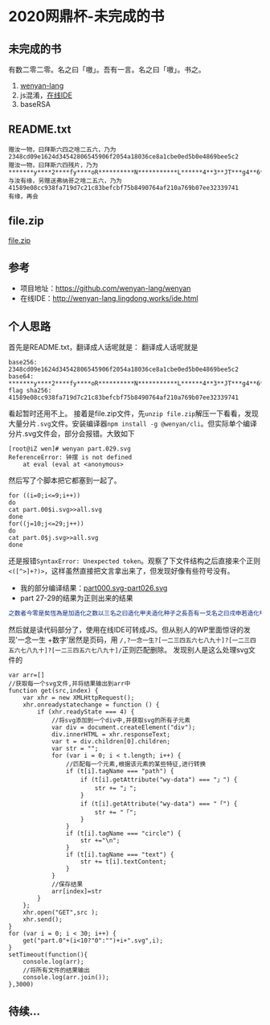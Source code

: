 # 2020网鼎杯-未完成的书
## 未完成的书
有数二零二零。名之曰「嗷」。吾有一言。名之曰「嗷」。书之。
1. [wenyan-lang](https://github.com/wenyan-lang/wenyan "wenyan-lang")
2. js混淆，[在线IDE](http://wenyan-lang.lingdong.works/ide.html "在线IDE")
3. baseRSA

## README.txt

```
赠汝一物，曰拜斯六四之啥二五六，乃为 2348cd09e1624d34542806545906f2054a18036ce8a1cbe0ed5b0e4869bee5c2
赠汝一物，曰拜斯六四残片，乃为 *******y****2****fy****oR**********N***********L******4**3**JT***g4**6*********T*zKr8**C**R******4*******OK**PW***J****D*********Q****B**8**Sj**z**DwxS*T**jd***yl**********
与汝有缘，另赠送弗纳哥之啥二五六，乃为 41589e08cc938fa719d7c21c83befcbf75b8490764af210a769b07ee32339741
有缘，再会
```

## file.zip
[file.zip](https://pan.ldeus.com/%E5%AD%A6%E4%B9%A0%E8%B5%84%E6%96%99/match/file.zip "file.zip")

## 参考
+ 项目地址：https://github.com/wenyan-lang/wenyan
+ 在线IDE：http://wenyan-lang.lingdong.works/ide.html

## 个人思路
首先是README.txt，翻译成人话呢就是：
翻译成人话呢就是
```
base256: 2348cd09e1624d34542806545906f2054a18036ce8a1cbe0ed5b0e4869bee5c2
base64: *******y****2****fy****oR**********N***********L******4**3**JT***g4**6*********T*zKr8**C**R******4*******OK**PW***J****D*********Q****B**8**Sj**z**DwxS*T**jd***yl**********
flag sha256: 41589e08cc938fa719d7c21c83befcbf75b8490764af210a769b07ee32339741
```
看起暂时还用不上。
接着是file.zip文件，先`unzip file.zip`解压一下看看，发现大量分片`.svg`文件。安装编译器`npm install -g @wenyan/cli`。但实际单个编译分片.svg文件会，部分会报错。大致如下
```
[root@iZ wen]# wenyan part.029.svg
ReferenceError: 钟摆 is not defined
    at eval (eval at <anonymous> 
```
然后写了个脚本把它都塞到一起了。
```
for ((i=0;i<=9;i++))
do
cat part.00$i.svg>>all.svg
done
for((j=10;j<=29;j++))
do
cat part.0$j.svg>>all.svg
done
```
还是报错`SyntaxError: Unexpected token`。观察了下文件结构之后直接来个正则`<([^>]+?)>`，这样虽然直接把文言拿出来了，但发现好像有些符号没有。

+ 我的部分编译结果：[part000.svg-part026.svg](https://pan.ldeus.com/%E5%AD%A6%E4%B9%A0%E8%B5%84%E6%96%99/match/part0-26.txt?a=view "part000.svg-part026.svg")
+ part 27-29的结果为正则出来的结果
```javascript
之数者今零是矣恆為是加造化之数以三名之曰造化甲夫造化种子之長吾有一爻名之曰戌申若造化甲不大於其者昔之戌申者今陽是也若戌申等於零者乃止也吾有一術名之曰升腾欲行是術必先得一物曰造化种子乃行是術曰乃得扭转乾坤(造化种子,16)噫是謂升腾之術也吾有一術名之曰福缘欲行是術必先得一物曰造化数一物曰造化乃行是術曰乃得造化种子.substring(造化数,造化)噫是謂福缘之術也加造化之数以三名之曰造化乙施福缘於造化之数於造化乙名之曰造化嫩芽甲施升腾於造化嫩芽甲昔之造化金光者今其是矣吾有一術名之曰聚光欲行是術必先得一物曰光乃行是術曰乃得大宇[光].pop()噫是謂聚光之術也除造化金光以六十四所餘幾何減造化金光以其除其以六十四名之曰小六金光施聚光於小六金光名之曰大六金光除造化金光以六十四所餘幾何名之曰六四与光施聚光於六四与光加大六金光以其加无量造化以其昔之无量造化者今其是矣加造化之数以三昔之造化之数者今其是矣云云加造化之数以一名之曰造化丙若造化丙等於造化种子之長者加造化之数以一昔之造化丙者今其是矣施福缘於造化之数於造化丙名之曰造化嫩芽乙施升腾於造化嫩芽乙昔之造化金光者今其是矣乘造化金光以四名之曰盛四金光施聚光於盛四金光加无量造化以其昔之无量造化者今其是矣若非加造化之数以二名之曰造化丁若造化丁等於造化种子之長者加造化之数以二昔之造化丁者今其是矣施福缘於造化之数於造化丁名之曰造化树苗施升腾於造化树苗昔之造化金光者今其是矣除造化金光以四所餘幾何名之曰三与光減造化金光以三与光除其以四名之曰小二金光施聚光於小二金光名之曰盛二金光乘三与光以一十六名之曰盛四与光施聚光於盛四与光加盛二金光以其加无量造化以其昔之无量造化者今其是矣也云云夫无量造化之長名之曰轮回除轮回以四所餘幾何昔之轮回者今其是矣若轮回等於二者乃得无量造化+凡尘+凡尘也若轮回等於三者乃得无量造化+凡尘也乃得无量造化是謂造化之術也噫吾有一術名之曰天地初始乃行是術曰施无中生有於混沌名之曰混沌青莲吾有一術名之曰凝结欲行是術必先得一物曰母气乃行是術曰乃得混沌青莲.酝(母气)噫是謂凝结之術也施「凝结」於「「敷那个」」施凝结於506c6561736520696e70757420796f757220666c61673a00000000000000000000000000000000000000吾有一術名之曰化形欲行是術必先得一物曰清气一物曰浊气乃行是術曰乃得混沌青莲.悟(清气,浊气)是謂化形之術也施化形於恩於义名之曰造化玉碟施造化於造化玉碟昔之造化玉碟者今其是矣吾有一爻名之曰癸二若造化玉碟等於一念一生者昔之癸二者今陽是矣云云吾有一物曰癸二書之吾有一物曰造化玉碟書之是謂天地初始也夫混沌之藏];/*名之曰*/虚空夫虚空镜之藏];/*名之曰*/虚像夫无始钟之藏];/*名之曰*/钟摆昔之钟摆之转者今虚空转是矣昔之钟摆之回者今虚空回是矣昔之钟摆之定者今虚空止是矣昔之钟摆之盛者今虚空摇是矣昔之钟摆之缓者今虚空悠是矣昔之虚像之剔者今虚空剔是矣昔之虚像之盛者今虚空盛是矣昔之虚像之缓者今虚空缓是矣昔之虚像之储者今虚空储是矣昔之虚像之覆者今虚空覆是矣昔之虚像之汇者今虚空汇是矣昔之虚像之审者今虚空审是矣昔之虚像之变者今虚空变是矣昔之虚像之录者今虚空录是矣昔之虚像之仿者今虚空仿是矣昔之虚空之酝者今虚空酝是矣昔之虚空之悟者今虚空悟是矣昔之虚像之译者今虚空译是矣昔之虚像之理者今虚空理是矣昔之虚像之左势者今左势是矣昔之虚像之右势者今右势是矣昔之虚像之左倾者今左倾是矣昔之虚像之右倾者今右倾是矣噫施天地初始
```
然后就是读代码部分了，使用在线IDE可转成JS。但从别人的WP里面惊讶的发现'一念一生 +数字'居然是页码，用
`/,?一念一生?[一二三四五六七八九十]?[一二三四五六七八九十]?[一二三四五六七八九十]/`正则匹配删除。
发现别人是这么处理svg文件的
```
var arr=[]
//获取每一个svg文件,并将结果输出到arr中
function get(src,index) {
	var xhr = new XMLHttpRequest();
	xhr.onreadystatechange = function () {
		if (xhr.readyState === 4) {
			//将svg添加到一个div中,并获取svg的所有子元素
			var div = document.createElement("div");
			div.innerHTML = xhr.responseText;
			var t = div.children[0].children;
			var str = "";
			for (var i = 0; i < t.length; i++) {
				//匹配每一个元素,根据该元素的某些特征,进行转换
				if (t[i].tagName === "path") {
					if (t[i].getAttribute("wy-data") === "」") {
						str += "」";
					}
					if (t[i].getAttribute("wy-data") === "「") {
						str += "「";
					}
				}
				if (t[i].tagName === "circle") {
					str +="\n";
				}
				if (t[i].tagName === "text") {
					str += t[i].textContent;
				}
			}
			//保存结果
			arr[index]=str
		}
	};
	xhr.open("GET",src );
	xhr.send();
}
for (var i = 0; i < 30; i++) {
	get("part.0"+(i<10?"0":"")+i+".svg",i);
}
setTimeout(function(){
	console.log(arr);
	//将所有文件的结果输出
	console.log(arr.join());
},3000)
```
## 待续...
